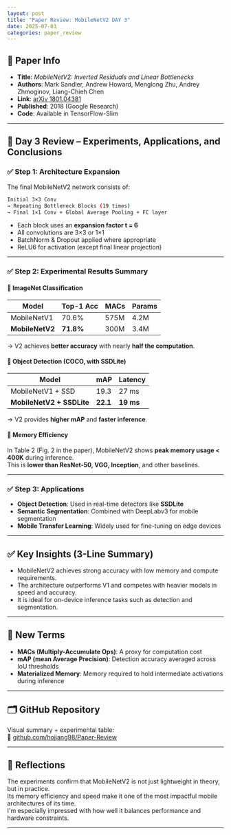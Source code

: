 ```yaml
---
layout: post
title: "Paper Review: MobileNetV2 DAY 3"
date: 2025-07-03
categories: paper_review
---
```


## 📌 Paper Info

- **Title**: *MobileNetV2: Inverted Residuals and Linear Bottlenecks*  
- **Authors**: Mark Sandler, Andrew Howard, Menglong Zhu, Andrey Zhmoginov, Liang-Chieh Chen  
- **Link**: [arXiv 1801.04381](https://arxiv.org/abs/1801.04381)  
- **Published**: 2018 (Google Research)  
- **Code**: Available in TensorFlow-Slim  

---

## 🧠 Day 3 Review – Experiments, Applications, and Conclusions

### ✅ Step 1: Architecture Expansion

The final MobileNetV2 network consists of:

```bash
Initial 3×3 Conv
→ Repeating Bottleneck Blocks (19 times)
→ Final 1×1 Conv + Global Average Pooling + FC layer
```

- Each block uses an **expansion factor t = 6**  
- All convolutions are 3×3 or 1×1  
- BatchNorm & Dropout applied where appropriate  
- ReLU6 for activation (except final linear projection)

---

### ✅ Step 2: Experimental Results Summary

#### 📍 ImageNet Classification

| Model           | Top-1 Acc | MACs   | Params |
|----------------|-----------|--------|--------|
| MobileNetV1     | 70.6%     | 575M   | 4.2M   |
| **MobileNetV2** | **71.8%** | 300M   | 3.4M   |

→ V2 achieves **better accuracy** with nearly **half the computation**.

#### 📍 Object Detection (COCO, with SSDLite)

| Model                | mAP   | Latency |
|---------------------|-------|---------|
| MobileNetV1 + SSD   | 19.3  | 27 ms   |
| **MobileNetV2 + SSDLite** | **22.1** | **19 ms** |

→ V2 provides **higher mAP** and **faster inference**.

#### 📍 Memory Efficiency

In Table 2 (Fig. 2 in the paper), MobileNetV2 shows **peak memory usage < 400K** during inference.  
This is **lower than ResNet-50, VGG, Inception**, and other baselines.

---

### ✅ Step 3: Applications

- **Object Detection**: Used in real-time detectors like **SSDLite**  
- **Semantic Segmentation**: Combined with DeepLabv3 for mobile segmentation  
- **Mobile Transfer Learning**: Widely used for fine-tuning on edge devices

---

## ✅ Key Insights (3-Line Summary)

- MobileNetV2 achieves strong accuracy with low memory and compute requirements.  
- The architecture outperforms V1 and competes with heavier models in speed and accuracy.  
- It is ideal for on-device inference tasks such as detection and segmentation.

---

## 📘 New Terms

- **MACs (Multiply-Accumulate Ops)**: A proxy for computation cost  
- **mAP (mean Average Precision)**: Detection accuracy averaged across IoU thresholds  
- **Materialized Memory**: Memory required to hold intermediate activations during inference

---

## 🗂 GitHub Repository

Visual summary + experimental table:  
🔗 [github.com/hojjang98/Paper-Review](https://github.com/hojjang98/Paper-Review/blob/main/vision/01_mobilenetv2/summary.md)

---

## 💭 Reflections

The experiments confirm that MobileNetV2 is not just lightweight in theory, but in practice.  
Its memory efficiency and speed make it one of the most impactful mobile architectures of its time.  
I'm especially impressed with how well it balances performance and hardware constraints.

---

